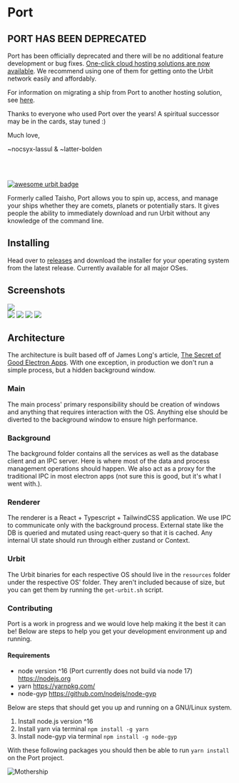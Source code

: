 # Port

## PORT HAS BEEN DEPRECATED
Port has been officially deprecated and there will be no additional feature development or bug fixes. [One-click cloud hosting
solutions are now available](https://urbit.org/getting-started/hosted). We recommend using one of them for getting onto the Urbit network easily and affordably.

For information on migrating a ship from Port to another hosting solution, see [here](https://github.com/latter-bolden/port/wiki/Migrating-from-Port).

Thanks to everyone who used Port over the years! A spiritual successor may be in the cards, stay tuned :)

Much love,

~nocsyx-lassul & ~latter-bolden

<br/><br/>


[![awesome urbit badge](https://img.shields.io/badge/~-awesome%20urbit-lightgrey)](https://github.com/urbit/awesome-urbit)

Formerly called Taisho, Port allows you to spin up, access, and manage your ships whether they are comets, planets or potentially stars. It gives people the ability to immediately download and run Urbit without any knowledge of the command line.

## Installing

Head over to [releases](https://github.com/urbit/port/releases) and download the installer for your operating system from the latest release. Currently available for all major OSes. 

## Screenshots
![](https://hmillerdev.nyc3.digitaloceanspaces.com/nocsyx-lassul/taisho-welcome.jpg)  
![](https://hmillerdev.nyc3.digitaloceanspaces.com/nocsyx-lassul/taisho-moon.jpg)
![](https://hmillerdev.nyc3.digitaloceanspaces.com/nocsyx-lassul/taisho-boot.jpg)
![](https://hmillerdev.nyc3.digitaloceanspaces.com/nocsyx-lassul/taisho-launch.jpg)
![](https://hmillerdev.nyc3.digitaloceanspaces.com/nocsyx-lassul/taisho-home.jpg)

## Architecture

The architecture is built based off of James Long's article, [The Secret of Good Electron Apps](https://archive.jlongster.com/secret-of-good-electron-apps). With one exception, in production we don't run a simple process, but a hidden background window.

### Main

The main process' primary responsibility should be creation of windows and anything that requires interaction with the OS. Anything else should be diverted to the background window to ensure high performance.

### Background

The background folder contains all the services as well as the database client and an IPC server. Here is where most of the data and process management operations should happen. We also act as a proxy for the traditional IPC in most electron apps (not sure this is good, but it's what I went with.).

### Renderer

The renderer is a React + Typescript + TailwindCSS application. We use IPC to communicate only with the background process. External state like the DB is queried and mutated using react-query so that it is cached. Any internal UI state should run through either zustand or Context.

### Urbit

The Urbit binaries for each respective OS should live in the `resources` folder under the respective OS' folder. They aren't included because of size, but you can get them by running the `get-urbit.sh` script.

### Contributing
Port is a work in progress and we would love help making it the best it can be!  Below are steps to help you get your development environment up and running.

#### Requirements
- node version ^16 (Port currently does not build via node 17) https://nodejs.org
- yarn https://yarnpkg.com/
- node-gyp https://github.com/nodejs/node-gyp

Below are steps that should get you up and running on a GNU/Linux system.
1. Install node.js version ^16
2. Install yarn via terminal `npm install -g yarn`
3. Install node-gyp via terminal `npm install -g node-gyp`

With these following packages you should then be able to run `yarn install` on the Port project.

![Mothership](https://hmillerdev.nyc3.digitaloceanspaces.com/nocsyx-lassul/BALEEN%20CLASS_PATREON_190519.jpg)
